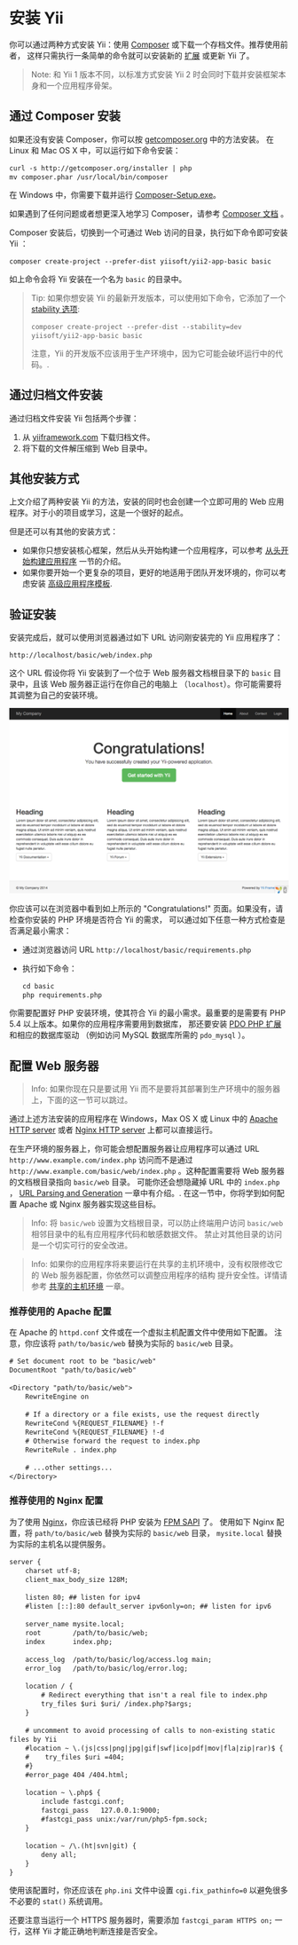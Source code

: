 安装 Yii
==============

你可以通过两种方式安装 Yii：使用 [Composer](http://getcomposer.org/) 或下载一个存档文件。推荐使用前者，
这样只需执行一条简单的命令就可以安装新的 [扩展](structure-extensions.md) 或更新 Yii 了。

> Note: 和 Yii 1 版本不同，以标准方式安装 Yii 2 时会同时下载并安装框架本身和一个应用程序骨架。


通过 Composer 安装<a name="installing-via-composer"></a>
-----------------------

如果还没有安装 Composer，你可以按 [getcomposer.org](https://getcomposer.org/download/) 中的方法安装。
在 Linux 和 Mac OS X 中，可以运行如下命令安装：

    curl -s http://getcomposer.org/installer | php
    mv composer.phar /usr/local/bin/composer

在 Windows 中，你需要下载并运行 [Composer-Setup.exe](https://getcomposer.org/Composer-Setup.exe)。

如果遇到了任何问题或者想更深入地学习 Composer，请参考  [Composer 文档](https://getcomposer.org/doc/) 。

Composer 安装后，切换到一个可通过 Web 访问的目录，执行如下命令即可安装 Yii ：

    composer create-project --prefer-dist yiisoft/yii2-app-basic basic

如上命令会将 Yii 安装在一个名为 `basic` 的目录中。

> Tip: 如果你想安装 Yii 的最新开发版本，可以使用如下命令，它添加了一个
> [stability 选项](https://getcomposer.org/doc/04-schema.md#minimum-stability):
>
>     composer create-project --prefer-dist --stability=dev yiisoft/yii2-app-basic basic
>
> 注意，Yii 的开发版不应该用于生产环境中，因为它可能会破坏运行中的代码。.


通过归档文件安装 <a name="installing-from-archive-file"></a>
-------------------------------

通过归档文件安装 Yii 包括两个步骤：

1. 从 [yiiframework.com](http://www.yiiframework.com/download/yii2-basic) 下载归档文件。
2. 将下载的文件解压缩到 Web 目录中。


其他安装方式 <a name="other-installation-options"></a>
--------------------------

上文介绍了两种安装 Yii 的方法，安装的同时也会创建一个立即可用的 Web 应用程序。对于小的项目或学习，这是一个很好的起点。

但是还可以有其他的安装方式：

* 如果你只想安装核心框架，然后从头开始构建一个应用程序，可以参考
 [从头开始构建应用程序](tutorial-start-from-scratch.md) 一节的介绍。
* 如果你要开始一个更复杂的项目，更好的地适用于团队开发环境的，你可以考虑安装
 [高级应用程序模板](tutorial-advanced-app.md).


验证安装 <a name="verifying-installation"></a>
--------------------------

安装完成后，就可以使用浏览器通过如下 URL 访问刚安装完的 Yii 应用程序了：

```
http://localhost/basic/web/index.php
```

这个 URL 假设你将 Yii 安装到了一个位于 Web 服务器文档根目录下的 `basic` 目录中，且该 Web 服务器正运行在你自己的电脑上
（`localhost`）。你可能需要将其调整为自己的安装环境。

![Yii 安装成功](images/start-app-installed.png)

你应该可以在浏览器中看到如上所示的 "Congratulations!" 页面。如果没有，请检查你安装的 PHP 环境是否符合 Yii 的需求，
可以通过如下任意一种方式检查是否满足最小需求：

* 通过浏览器访问 URL `http://localhost/basic/requirements.php`
* 执行如下命令：

  ```
  cd basic
  php requirements.php
  ```

你需要配置好 PHP 安装环境，使其符合 Yii 的最小需求。最重要的是需要有 PHP 5.4 以上版本。如果你的应用程序需要用到数据库，
那还要安装 [PDO PHP 扩展](http://www.php.net/manual/en/pdo.installation.php) 和相应的数据库驱动
（例如访问 MySQL 数据库所需的 `pdo_mysql` ）。


配置 Web 服务器 <a name="configuring-web-servers"></a>
-----------------------

> Info: 如果你现在只是要试用 Yii 而不是要将其部署到生产环境中的服务器上，下面的这一节可以跳过。

通过上述方法安装的应用程序在 Windows，Max OS X 或 Linux 中的  [Apache HTTP server](http://httpd.apache.org/)
或者 [Nginx HTTP server](http://nginx.org/) 上都可以直接运行。

在生产环境的服务器上，你可能会想配置服务器让应用程序可以通过 URL `http://www.example.com/index.php` 访问而不是通过
`http://www.example.com/basic/web/index.php` 。这种配置需要将 Web 服务器的文档根目录指向 `basic/web` 目录。
可能你还会想隐藏掉 URL 中的 `index.php` ， [URL Parsing and Generation](runtime-url-handling.md) 一章中有介绍。.
在这一节中，你将学到如何配置 Apache 或 Nginx 服务器实现这些目标。

> Info: 将 `basic/web` 设置为文档根目录，可以防止终端用户访问 `basic/web` 相邻目录中的私有应用程序代码和敏感数据文件。
禁止对其他目录的访问是一个切实可行的安全改进。

> Info: 如果你的应用程序将来要运行在共享的主机环境中，没有权限修改它的 Web 服务器配置，你依然可以调整应用程序的结构
提升安全性。详情请参考 [共享的主机环境](tutorial-shared-hosting.md) 一章。


### 推荐使用的 Apache 配置 <a name="recommended-apache-configuration"></a>

在 Apache 的 `httpd.conf` 文件或在一个虚拟主机配置文件中使用如下配置。
注意，你应该将 `path/to/basic/web` 替换为实际的 `basic/web` 目录。

```
# Set document root to be "basic/web"
DocumentRoot "path/to/basic/web"

<Directory "path/to/basic/web">
    RewriteEngine on

    # If a directory or a file exists, use the request directly
    RewriteCond %{REQUEST_FILENAME} !-f
    RewriteCond %{REQUEST_FILENAME} !-d
    # Otherwise forward the request to index.php
    RewriteRule . index.php

    # ...other settings...
</Directory>
```


### 推荐使用的 Nginx 配置 <a name="recommended-nginx-configuration"></a>

为了使用 [Nginx](http://wiki.nginx.org/)，你应该已经将 PHP 安装为  [FPM SAPI](http://php.net/install.fpm) 了。
使用如下 Nginx 配置，将 `path/to/basic/web` 替换为实际的 `basic/web` 目录， `mysite.local` 替换为实际的主机名以提供服务。

```
server {
    charset utf-8;
    client_max_body_size 128M;

    listen 80; ## listen for ipv4
    #listen [::]:80 default_server ipv6only=on; ## listen for ipv6

    server_name mysite.local;
    root        /path/to/basic/web;
    index       index.php;

    access_log  /path/to/basic/log/access.log main;
    error_log   /path/to/basic/log/error.log;

    location / {
        # Redirect everything that isn't a real file to index.php
        try_files $uri $uri/ /index.php?$args;
    }

    # uncomment to avoid processing of calls to non-existing static files by Yii
    #location ~ \.(js|css|png|jpg|gif|swf|ico|pdf|mov|fla|zip|rar)$ {
    #    try_files $uri =404;
    #}
    #error_page 404 /404.html;

    location ~ \.php$ {
        include fastcgi.conf;
        fastcgi_pass   127.0.0.1:9000;
        #fastcgi_pass unix:/var/run/php5-fpm.sock;
    }

    location ~ /\.(ht|svn|git) {
        deny all;
    }
}
```

使用该配置时，你还应该在 `php.ini` 文件中设置 `cgi.fix_pathinfo=0` 以避免很多不必要的 `stat()` 系统调用。

还要注意当运行一个 HTTPS 服务器时，需要添加 `fastcgi_param HTTPS on;` 一行，这样 Yii 才能正确地判断连接是否安全。
